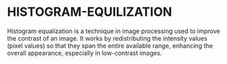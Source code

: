 # HISTOGRAM-EQUILIZATION
Histogram equalization is a technique in image processing used to improve the contrast of an image. It works by redistributing the intensity values (pixel values) so that they span the entire available range, enhancing the overall appearance, especially in low-contrast images.

